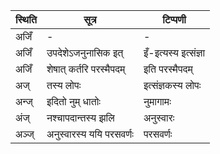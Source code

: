 | स्थिति | सूत्र | टिप्पणी |
| ----- | ------- | ------ |
| अजिँ | - | - |
| अजिँ | उपदेशेऽजनुनासिक इत् | इँ-इत्यस्य इत्संज्ञा |
| अजिँ | शेषात् कर्तरि परस्मैपदम् | इति परस्मैपदम् |
| अज् | तस्य लोपः | इत्संज्ञकस्य लोपः |
| अन्ज् | इदितो नुम् धातोः | नुमागामः |
| अंज् | नश्चापदान्तस्य झलि | अनुस्वारः |
| अञ्ज् | अनुस्वारस्य ययि परसवर्णः | परसवर्णः |
